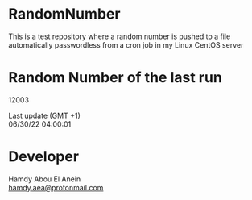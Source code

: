 # RandomNumber    
This is a test repository where a random number is pushed to a file automatically passwordless from a cron job in my Linux CentOS server    
# Random Number of the last run   
12003
      
Last update (GMT +1)    
06/30/22 04:00:01
# Developer    
Hamdy Abou El Anein   
hamdy.aea@protonmail.com
